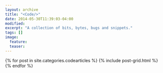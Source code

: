 ```yaml
---
layout: archive
title: "<Code/>"
date: 2014-05-30T11:39:03-04:00
modified:
excerpt: "A collection of bits, bytes, bugs and snippets."
tags: []
image:
  feature:
  teaser:
---
```


<div class="tiles">
{% for post in site.categories.codearticles %}
  {% include post-grid.html %}
{% endfor %}
</div><!-- /.tiles -->
